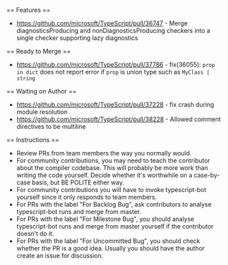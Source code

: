 == Features ==

* https://github.com/microsoft/TypeScript/pull/36747 - Merge diagnosticsProducing and nonDiagnosticsProducing checkers into a single checker supporting lazy diagnostics

== Ready to Merge ==

* https://github.com/microsoft/TypeScript/pull/37786 - fix(36055): `prop in dict` does not report error if `prop` is union type such as `MyClass | string`

== Waiting on Author ==

* https://github.com/microsoft/TypeScript/pull/37228 - fix crash during module resolution
* https://github.com/microsoft/TypeScript/pull/38228 - Allowed comment directives to be multiline

== Instructions ==

* Review PRs from team members the way you normally would.
* For community contributions, you may need to teach the contributor about the compiler codebase. This will probably be more work than writing the code yourself. Decide whether it's worthwhile on a case-by-case basis, but BE POLITE either way.
* For community contributions you will have to invoke typescript-bot yourself since it only responds to team members.
* For PRs with the label "For Backlog Bug", ask contributors to analyse typescript-bot runs and merge from master.
* For PRs with the label "For Milestone Bug", you should analyse typescript-bot runs and merge from master yourself if the contributor doesn't do it.
* For PRs with the label "For Uncommitted Bug", you should check whether the PR is a good idea. Usually you should have the author create an issue for discussion.
